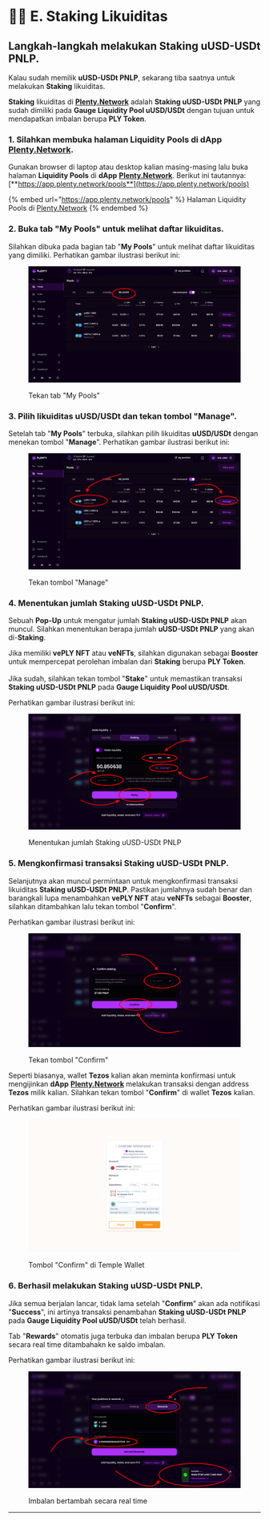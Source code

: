 # 🧑‍🌾 E. Staking Likuiditas

## Langkah-langkah melakukan Staking **uUSD-USDt PNLP.**

Kalau sudah memilik **uUSD-USDt PNLP**, sekarang tiba saatnya untuk melakukan **Staking** likuiditas.

**Staking** likuiditas di [**Plenty.Network**](https://plenty.network/) adalah **Staking uUSD-USDt PNLP** yang sudah dimiliki pada **Gauge Liquidity Pool uUSD/USDt** dengan tujuan untuk mendapatkan imbalan berupa **PLY Token**.

### 1. Silahkan membuka halaman Liquidity Pools di dApp [Plenty.Network](https://plenty.network/).

Gunakan browser di laptop atau desktop kalian masing-masing lalu buka halaman **Liquidity Pools** di **dApp** [**Plenty.Network**](https://plenty.network/). Berikut ini tautannya: [**https://app.plenty.network/pools**](https://app.plenty.network/pools)

{% embed url="https://app.plenty.network/pools" %}
Halaman Liquidity Pools di [Plenty.Network](https://plenty.network/)
{% endembed %}

### 2. Buka tab "My Pools" untuk melihat daftar likuiditas.

Silahkan dibuka pada bagian tab "**My Pools**" untuk melihat daftar likuiditas yang dimiliki. Perhatikan gambar ilustrasi berikut ini:

<figure><img src="../.gitbook/assets/Screen Shot 2023-07-10 at 13.11.49.png" alt=""><figcaption><p>Tekan tab "My Pools"</p></figcaption></figure>

### 3. Pilih likuiditas uUSD/USDt dan tekan tombol "Manage".

Setelah tab "**My Pools**" terbuka, silahkan pilih likuiditas **uUSD/USDt** dengan menekan tombol "**Manage**". Perhatikan gambar ilustrasi berikut ini:

<figure><img src="../.gitbook/assets/Screen Shot 2023-07-10 at 13.16.39.png" alt=""><figcaption><p>Tekan tombol "Manage"</p></figcaption></figure>

### 4. Menentukan jumlah Staking **uUSD-USDt PNLP**.

Sebuah **Pop-Up** untuk mengatur jumlah **Staking uUSD-USDt PNLP** akan muncul. Silahkan menentukan berapa jumlah **uUSD-USDt PNLP** yang akan di-**Staking**.

Jika memiliki **vePLY NFT** atau **veNFTs**, silahkan digunakan sebagai **Booster** untuk mempercepat perolehan imbalan dari **Staking** berupa **PLY Token**.\
\
Jika sudah, silahkan tekan tombol "**Stake**" untuk memastikan transaksi **Staking uUSD-USDt PNLP** pada **Gauge Liquidity Pool uUSD/USDt**.

Perhatikan gambar ilustrasi berikut ini:

<figure><img src="../.gitbook/assets/Screen Shot 2023-07-10 at 13.18.28.png" alt=""><figcaption><p>Menentukan jumlah Staking uUSD-USDt PNLP</p></figcaption></figure>

### 5. Mengkonfirmasi transaksi Staking **uUSD-USDt PNLP.**

Selanjutnya akan muncul permintaan untuk mengkonfirmasi transaksi  likuiditas **Staking uUSD-USDt PNLP**. Pastikan jumlahnya sudah benar dan barangkali lupa menambahkan **vePLY NFT** atau **veNFTs** sebagai **Booster**, silahkan ditambahkan lalu tekan tombol "**Confirm**".

Perhatikan gambar ilustrasi berikut ini:

<figure><img src="../.gitbook/assets/Screen Shot 2023-07-10 at 13.26.58.png" alt=""><figcaption><p>Tekan tombol "Confirm"</p></figcaption></figure>

Seperti biasanya, wallet **Tezos** kalian akan meminta konfirmasi untuk mengijinkan **dApp** [**Plenty.Network**](https://plenty.network/) melakukan transaksi dengan address **Tezos** milik kalian. Silahkan tekan tombol "**Confirm**" di wallet **Tezos** kalian.

Perhatikan gambar ilustrasi berikut ini:

<figure><img src="../.gitbook/assets/Screen Shot 2023-07-10 at 13.27.42.png" alt=""><figcaption><p>Tombol "Confirm" di Temple Wallet</p></figcaption></figure>

### 6. Berhasil melakukan **Staking uUSD-USDt PNLP**.

Jika semua berjalan lancar, tidak lama setelah "**Confirm**" akan ada notifikasi "**Success**", ini artinya transaksi penambahan **Staking uUSD-USDt PNLP** pada **Gauge Liquidity Pool uUSD/USDt** telah berhasil.

Tab "**Rewards**" otomatis juga terbuka dan imbalan berupa **PLY Token** secara real time ditambahakn ke saldo imbalan.

Perhatikan gambar ilustrasi berikut ini:

<figure><img src="../.gitbook/assets/Screen Shot 2023-07-10 at 13.28.04 (1).png" alt=""><figcaption><p>Imbalan bertambah secara real time</p></figcaption></figure>

***
